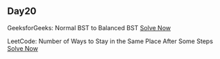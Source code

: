 ## Day20

GeeksforGeeks: Normal BST to Balanced BST
[Solve Now](https://practice.geeksforgeeks.org/problems/normal-bst-to-balanced-bst/1)

LeetCode: Number of Ways to Stay in the Same Place After Some Steps [Solve Now](https://leetcode.com/problems/number-of-ways-to-stay-in-the-same-place-after-some-steps/description/)

